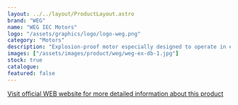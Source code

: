 ```yaml
---
layout: ../../layout/ProductLayout.astro
brand: "WEG"
name: "WEG IEC Motors"
logo: "/assets/graphics/logo/logo-weg.png"
category: "Motors"
description: "Explosion-proof motor especially designed to operate in environments with the presence of explosive atmospheres."
images: ["/assets/images/product/weg/weg-ex-db-1.jpg"]
stock: true
catalogue:
featured: false
---
```


[Visit official WEB website for more detailed information about this product](https://www.weg.net/catalog/weg/US/en/Electric-Motors/AC-Motors---IEC/Hazardous-Area-IEC---Ex-ATEX/Ex-db/c/US_MT_IEC_HAZARDOUS_EXD?h=bcaf6d8d)
